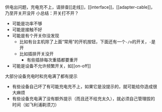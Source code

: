 供电出问题，充电充不上，请排查[[走线]]，[[interface]]，[[adapter-cable]]，乃至开关开没开
小总结：开关打不开？
- 可能是功率不够
- 可能是接触不好
- 可能是有个开关你没发现
  - 比如有台主机除了上面“常用”的开机按钮，下面还有一个`-/o`的开关，`-`是开
  - 比如插排开关没开
    - 有些插排每次重插都要重开
- 可能是设备不允许频繁开关，如[[on-off]]

大部分设备充电时和充电满了都有提示
- 有些设备自己坏了有可能充电充不上，如果它是没提示的，就可能给你造成很大麻烦
- 有些设备充电满了没有额外提示（而且还不给充太久），就必须自己管理拔的时间（如飞利浦剃须刀）